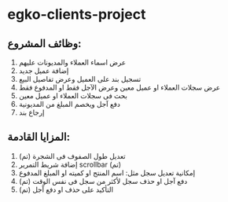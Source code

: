 # egko-clients-project

## وظائف المشروع:

1. عرض اسماء العملاء والمديونات عليهم
2. إضافة عميل جديد
3. تسجيل بند على العميل وعرض تفاصيل البيع
4. عرض سجلات العملاء او عميل معين وعرض الآجل فقط او المدفوع فقط
5. بحث فى سجلات العملاء او عميل معين
6. دفع آجل ويخصم المبلغ من المديونية
7. إرجاع بند


## المزايا القادمة:

1. تعديل طول الصفوف فى الشجرة   (تم)
2. إضافة شريط التمرير scrollbar	(تم)
3. إمكانية تعديل سجل مثل: اسم المنتج او كميته او المبلغ المدفوع
4. دفع آجل او حذف سجل لأكثر من سجل فى نفس الوقت	(تم)
5. التأكيد على حذف او دفع آجل	(تم)
